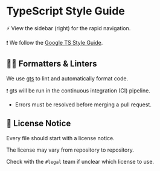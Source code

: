 # TypeScript Style Guide

:zap: View the sidebar (right) for the rapid navigation.

:exclamation: We follow the [Google TS Style Guide](https://google.github.io/styleguide/tsguide.html).

## :guardsman: Formatters & Linters

We use [gts](https://github.com/google/gts) to lint and automatically format code.

:exclamation: gts will be run in the continuous integration (CI) pipeline.
- Errors must be resolved before merging a pull request.

## :page_with_curl: License Notice

Every file should start with a license notice.

The license may vary from repository to repository.

Check with the `#legal` team if unclear which license to use.
